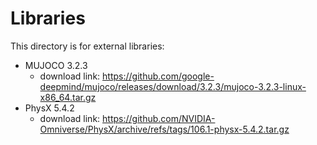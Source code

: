 # Libraries

This directory is for external libraries: 

- MUJOCO 3.2.3
	- download link: https://github.com/google-deepmind/mujoco/releases/download/3.2.3/mujoco-3.2.3-linux-x86_64.tar.gz
- PhysX 5.4.2
	- download link: https://github.com/NVIDIA-Omniverse/PhysX/archive/refs/tags/106.1-physx-5.4.2.tar.gz